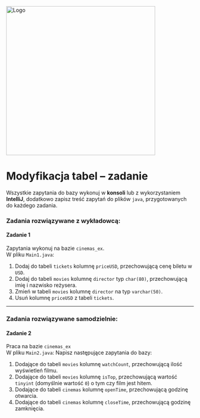<img alt="Logo" src="http://coderslab.pl/svg/logo-coderslab.svg" width="400">

#  Modyfikacja tabel – zadanie

Wszystkie zapytania do bazy wykonuj w **konsoli** lub z wykorzystaniem **IntelliJ**,
 dodatkowo zapisz treść zapytań do plików ``java``, przygotowanych do każdego zadania.  

### Zadania rozwiązywane z wykładowcą:

#### Zadanie 1

Zapytania wykonuj na bazie `cinemas_ex`.  
W pliku `Main1.java`:

1. Dodaj do tabeli `tickets` kolumnę `priceUSD`, przechowującą cenę biletu w `USD`. 
2. Dodaj do tabeli `movies` kolumnę `director` typ `char(80)`, przechowującą imię i nazwisko reżysera.
3. Zmień w tabeli `movies` kolumnę `director` na typ `varchar(50)`.
4. Usuń kolumnę `priceUSD` z tabeli `tickets`.
 
----------------------------------------------------------------------------- 

### Zadania rozwiązywane samodzielnie:

#### Zadanie 2

Praca na bazie `cinemas_ex`  
W pliku `Main2.java`:
Napisz następujące zapytania do bazy:

1. Dodające do tabeli `movies` kolumnę `watchCount`, przechowującą ilość wyświetleń filmu.
2. Dodające do tabeli `movies` kolumnę `isTop`, przechowującą wartość `tinyint` (domyślnie wartość `0`) 
o tym czy film jest hitem.
3. Dodające do tabeli `cinemas` kolumnę `openTime`, przechowującą godzinę otwarcia. 
4. Dodające do tabeli `cinemas` kolumnę `closeTime`, przechowującą godzinę zamknięcia.

